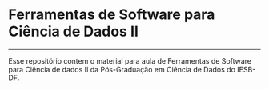 # Ferramentas de Software para Ciência de Dados II

___

Esse repositório contem o material para aula de Ferramentas de Software para Ciência de dados II da Pós-Graduação em Ciência de Dados do IESB-DF.